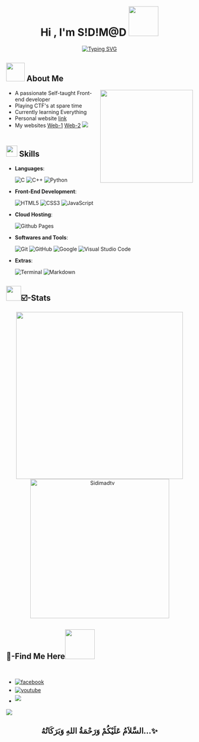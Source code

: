 
<h1 align="center"><b>Hi , I'm S!D!M@D </b><img src="https://cdn.jsdelivr.net/gh/Sidimadtv/all/sidi/assets/images/logo.png" width="80"></h1>

<p align="center">
  <a href="https://git.io/typing-svg"><img src="https://readme-typing-svg.herokuapp.com?font=Chakra%2BPetch&pause=1000&width=435&lines=Welcome+To+S!D!M%40D-TV+Official+Repos" alt="Typing SVG" /></a>
</p>



	
## <picture><img src = "https://cdn.jsdelivr.net/gh/Sidimadtv/Img/me.gif" width = 50px></picture> **About Me**

<picture> <img align="right" src="https://media4.giphy.com/media/jF1oqkXJL0Mda/giphy.gif?cid=ecf05e47p5vkdl0teit3othwgl771347s40odeu9bvjtp5qz&ep=v1_gifs_search&rid=giphy.gif&ct=g" width = 250px></picture>



- A passionate Self-taught Front-end developer
- Playing CTF's at spare time
- Currently learning Everything
- Personal website [link](https://www.sidimad.ml/)
- My websites [Web-1](https://www.sidimad.ml/) [Web-2](https://www.sidimad.ml/)
<img src="https://cdn.jsdelivr.net/gh/Sidimadtv/Img/hr.gif"><br><br>

## <img src="https://cdn.jsdelivr.net/gh/Sidimadtv/Img/sk.gif" width ="30"><b> Skills</b>


<p align="center">

- **Languages**:
    
    ![C](https://img.shields.io/badge/C%20-%232370ED.svg?style=for-the-badge&logo=c&logoColor=white)
    ![C++](https://img.shields.io/badge/C++%20-%2300599C.svg?style=for-the-badge&logo=c%2B%2B&logoColor=white)
    ![Python](https://img.shields.io/badge/Python%20-%2314354C.svg?style=for-the-badge&logo=python&logoColor=white)

  
    
- **Front-End Development**:

   ![HTML5](https://img.shields.io/badge/HTML5%20-%23E34F26.svg?style=for-the-badge&logo=html5&logoColor=white)
   ![CSS3](https://img.shields.io/badge/CSS%20-%231572B6.svg?style=for-the-badge&logo=css3&logoColor=white)
   ![JavaScript](https://img.shields.io/badge/JavaScript%20-%23F7DF1E.svg?style=for-the-badge&logo=javascript&logoColor=black)



- **Cloud Hosting**:

    ![Github Pages](https://img.shields.io/badge/GitHub%20Pages-%23327FC7.svg?style=for-the-badge&logo=github&logoColor=white)
    


- **Softwares and Tools**:

    ![Git](https://img.shields.io/badge/git-%23F05033.svg?style=for-the-badge&logo=git&logoColor=white)
    ![GitHub](https://img.shields.io/badge/github-%23121011.svg?style=for-the-badge&logo=github&logoColor=white)
    ![Google](https://img.shields.io/badge/google-%234285F4.svg?style=for-the-badge&logo=google&logoColor=white)
    ![Visual Studio Code](https://img.shields.io/badge/Visual%20Studio%20Code-0078d7.svg?style=for-the-badge&logo=visual-studio-code&logoColor=white)
    



- **Extras**:

    ![Terminal](https://img.shields.io/badge/Terminal-%23054020?style=for-the-badge&logo=gnu-bash&logoColor=white)
    ![Markdown](https://img.shields.io/badge/markdown-%23000000.svg?style=for-the-badge&logo=markdown&logoColor=white)   


</p>




## <img src="https://cdn.jsdelivr.net/gh/Sidimadtv/Img/sta.gif" width="40"><b>☑️-Stats </b>

<div align="center">

<a href="https://github.com/Sidimadtv">
  <img src="https://github-readme-stats.vercel.app/api?username=Sidimadtv&include_all_commits=true&count_private=true&show_icons=true&line_height=20&title_color=7A7ADB&icon_color=2234AE&text_color=D3D3D3&bg_color=0,000000,130F40" width="450"/>
  <img src="https://github-readme-stats.vercel.app/api/top-langs?username=Sidimadtv&show_icons=true&locale=en&layout=compact&line_height=20&title_color=7A7ADB&icon_color=2234AE&text_color=D3D3D3&bg_color=0,000000,130F40" width="375"  alt="Sidimadtv"/>

</a>
</div>


## <b>📩-Find Me Here</b><img src="https://cdn.jsdelivr.net/gh/Sidimadtv/Img/hand.gif" width ="80">
<br>
<div align='left'>

<ul>

<li>
<a href="https://www.facebook.com/profile.php?id=100016109414654" target="_blank">
<img src="https://img.shields.io/badge/facebook:  S!D!M@D-%2300acee.svg?color=405DE6&style=for-the-badge&logo=facebook&logoColor=white" alt=facebook style="margin-bottom: 5px;"/>
</a>
</li>



<li>
<a href="https://www.youtube.com/channel/UCuuyS5myE0B3RiR8Fr0D18w?sub_confirmation=1" target="_blank">
<img src="https://img.shields.io/badge/youtube:  S!D!M@D-%2300acee.svg?color=a00&style=for-the-badge&logo=youtube&logoColor=white" alt=youtube style="margin-bottom: 5px;"/>
</a>
</li>


<li>
<a href="mailto:sidihassan17@gmail.com" target="_blank">
<img src="https://img.shields.io/badge/gmail:  S!D!M@D-%23EA4335.svg?style=for-the-badge&logo=gmail&logoColor=white" t=mail style="margin-bottom: 5px;" />
</a>
</li>
	
</ul>
</div>


<img src="https://cdn.jsdelivr.net/gh/Sidimadtv/Img/hr.gif">


<div align='center'>

## <b>السَّلاَمُ عَلَيْكُمْ وَرَحْمَةُ اللهِ وَبَرَكَاتُهُ...✨</b>

</div>



